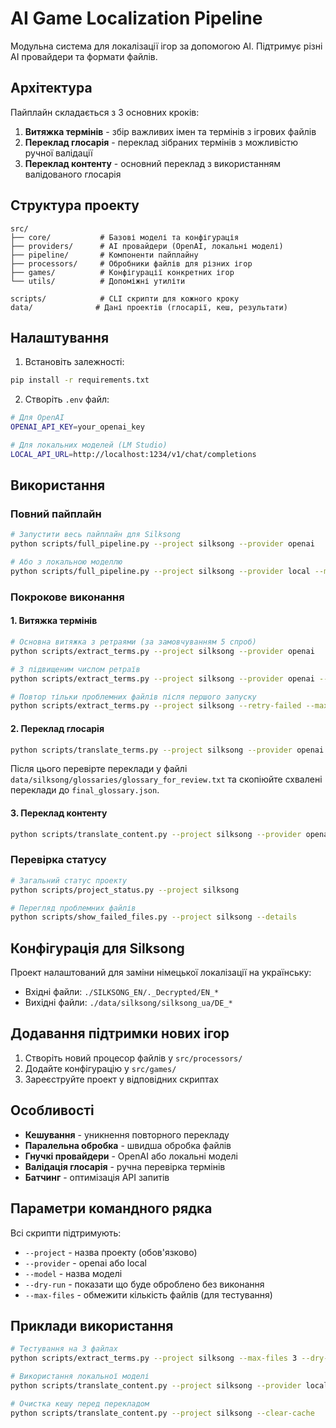 # AI Game Localization Pipeline

Модульна система для локалізації ігор за допомогою AI. Підтримує різні AI провайдери та формати файлів.

## Архітектура

Пайплайн складається з 3 основних кроків:

1. **Витяжка термінів** - збір важливих імен та термінів з ігрових файлів
2. **Переклад глосарія** - переклад зібраних термінів з можливістю ручної валідації  
3. **Переклад контенту** - основний переклад з використанням валідованого глосарія

## Структура проекту

```
src/
├── core/           # Базові моделі та конфігурація
├── providers/      # AI провайдери (OpenAI, локальні моделі)  
├── pipeline/       # Компоненти пайплайну
├── processors/     # Обробники файлів для різних ігор
├── games/          # Конфігурації конкретних ігор
└── utils/          # Допоміжні утиліти

scripts/            # CLI скрипти для кожного кроку
data/              # Дані проектів (глосарії, кеш, результати)
```

## Налаштування

1. Встановіть залежності:
```bash
pip install -r requirements.txt
```

2. Створіть `.env` файл:
```bash
# Для OpenAI
OPENAI_API_KEY=your_openai_key

# Для локальних моделей (LM Studio)
LOCAL_API_URL=http://localhost:1234/v1/chat/completions
```

## Використання

### Повний пайплайн
```bash
# Запустити весь пайплайн для Silksong
python scripts/full_pipeline.py --project silksong --provider openai

# Або з локальною моделлю
python scripts/full_pipeline.py --project silksong --provider local --model your-model
```

### Покрокове виконання

#### 1. Витяжка термінів
```bash
# Основна витяжка з ретраями (за замовчуванням 5 спроб)
python scripts/extract_terms.py --project silksong --provider openai

# З підвищеним числом ретраїв
python scripts/extract_terms.py --project silksong --provider openai --max-retries 10

# Повтор тільки проблемних файлів після першого запуску
python scripts/extract_terms.py --project silksong --retry-failed --max-retries 10
```

#### 2. Переклад глосарія
```bash
python scripts/translate_terms.py --project silksong --provider openai
```

Після цього перевірте переклади у файлі `data/silksong/glossaries/glossary_for_review.txt` та скопіюйте схвалені переклади до `final_glossary.json`.

#### 3. Переклад контенту
```bash
python scripts/translate_content.py --project silksong --provider openai
```

### Перевірка статусу
```bash
# Загальний статус проекту
python scripts/project_status.py --project silksong

# Перегляд проблемних файлів
python scripts/show_failed_files.py --project silksong --details
```

## Конфігурація для Silksong

Проект налаштований для заміни німецької локалізації на українську:
- Вхідні файли: `./SILKSONG_EN/._Decrypted/EN_*`
- Вихідні файли: `./data/silksong/silksong_ua/DE_*`

## Додавання підтримки нових ігор

1. Створіть новий процесор файлів у `src/processors/`
2. Додайте конфігурацію у `src/games/`
3. Зареєструйте проект у відповідних скриптах

## Особливості

- **Кешування** - уникнення повторного перекладу
- **Паралельна обробка** - швидша обробка файлів
- **Гнучкі провайдери** - OpenAI або локальні моделі
- **Валідація глосарія** - ручна перевірка термінів
- **Батчинг** - оптимізація API запитів

## Параметри командного рядка

Всі скрипти підтримують:
- `--project` - назва проекту (обов'язково)
- `--provider` - openai або local
- `--model` - назва моделі
- `--dry-run` - показати що буде оброблено без виконання
- `--max-files` - обмежити кількість файлів (для тестування)

## Приклади використання

```bash
# Тестування на 3 файлах
python scripts/extract_terms.py --project silksong --max-files 3 --dry-run

# Використання локальної моделі
python scripts/translate_content.py --project silksong --provider local --model llama-3

# Очистка кешу перед перекладом
python scripts/translate_content.py --project silksong --clear-cache
```